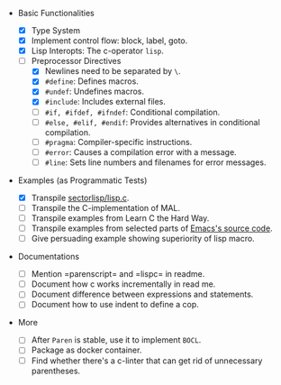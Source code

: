+ Basic Functionalities

  + [X] Type System
  + [X] Implement control flow: block, label, goto.
  + [X] Lisp Interopts: The c-operator `lisp`.
  + [ ] Preprocessor Directives
    + [X] Newlines need to be separated by `\`.
    + [X] `#define`: Defines macros.
    + [X] `#undef`: Undefines macros.
    + [X] `#include`: Includes external files.
    + [ ] `#if, #ifdef, #ifndef`: Conditional compilation.
    + [ ] `#else, #elif, #endif`: Provides alternatives in conditional compilation.
    + [ ] `#pragma`: Compiler-specific instructions.
    + [ ] `#error`: Causes a compilation error with a message.
    + [ ] `#line`: Sets line numbers and filenames for error messages.

+ Examples (as Programmatic Tests)

  + [X] Transpile [sectorlisp/lisp.c](https://github.com/jart/sectorlisp/blob/main/lisp.c).
  + [ ] Transpile the C-implementation of MAL.
  + [ ] Transpile examples from Learn C the Hard Way.
  + [ ] Transpile examples from selected parts of [Emacs's source code](https://github.com/emacs-mirror/emacs/blob/master/src/bytecode.c).
  + [ ] Give persuading example showing superiority of lisp macro.

+ Documentations

  + [ ] Mention =parenscript= and =lispc= in readme.
  + [ ] Document how c works incrementally in read me.
  + [ ] Document difference between expressions and statements.
  + [ ] Document how to use indent to define a cop.

+ More

  + [ ] After `Paren` is stable, use it to implement `BOCL`.
  + [ ] Package as docker container.
  + [ ] Find whether there's a c-linter that can get rid of unnecessary parentheses.
